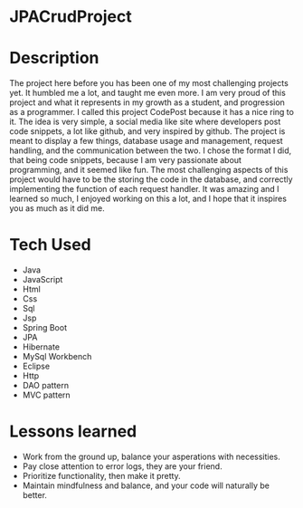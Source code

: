 # JPACrudProject

# Description
The project here before you has been one of my most challenging projects yet. It humbled me a lot, and taught me even more. I am very proud of this project and what it represents in my growth as a student, and progression as a programmer. I called this project CodePost because it has a nice ring to it. The idea is very simple, a social media like site where developers post code snippets, a lot like github, and very inspired by github. The project is meant to display a few things, database usage and management, request handling, and the communication between the two. I chose the format I did, that being code snippets, because I am very passionate about programming, and it seemed like fun. The most challenging aspects of this project would have to be the storing the code in the database, and correctly implementing the function of each request handler. It was amazing and I learned so much, I enjoyed working on this a lot, and I hope that it inspires you as much as it did me.

# Tech Used
* Java
* JavaScript
* Html
* Css
* Sql
* Jsp
* Spring Boot
* JPA
* Hibernate
* MySql Workbench
* Eclipse
* Http
* DAO pattern
* MVC pattern

# Lessons learned
* Work from the ground up, balance your asperations with necessities.
* Pay close attention to error logs, they are your friend.
* Prioritize functionality, then make it pretty.
* Maintain mindfulness and balance, and your code will naturally be better.
